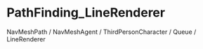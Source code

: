 # PathFinding_LineRenderer
NavMeshPath / NavMeshAgent / ThirdPersonCharacter / Queue / LineRenderer
